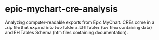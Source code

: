 # epic-mychart-cre-analysis
Analyzing computer-readable exports from Epic MyChart. CREs come in a .zip file that expand into two folders: EHITables (tsv files containing data) and EHITables Schema (htm files containing documentation). 
